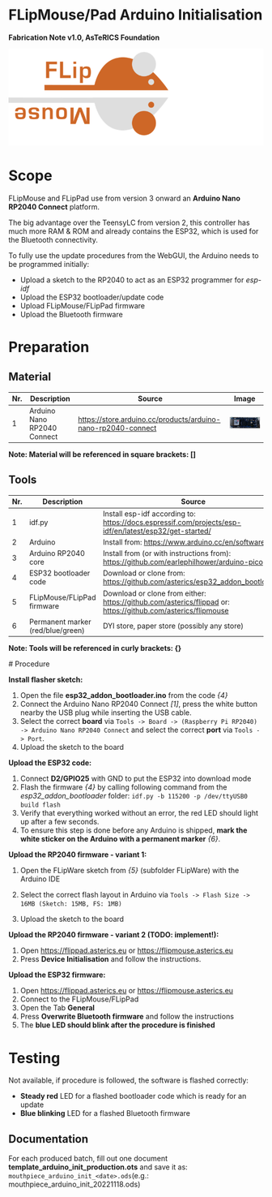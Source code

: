 # FLipMouse/Pad Arduino Initialisation

**Fabrication Note v1.0, AsTeRICS Foundation**

![FLipMouseLogo](./img/flipmouseLogo.png)

# Scope

FLipMouse and FLipPad use from version 3 onward an __Arduino Nano RP2040 Connect__ platform.

The big advantage over the TeensyLC from version 2, this controller has much more RAM & ROM and already contains the ESP32, which is used for the Bluetooth connectivity.

To fully use the update procedures from the WebGUI, the Arduino needs to be programmed initially:

* Upload a sketch to the RP2040 to act as an ESP32 programmer for _esp-idf_
* Upload the ESP32 bootloader/update code
* Upload FLipMouse/FLipPad firmware
* Upload the Bluetooth firmware

# Preparation

## Material

| Nr.  | Description                        | Source                                                       | Image                                                        |
| ---- | ---------------------------------- | ------------------------------------------------------------ | ------------------------------------------------------------ |
| 1    | Arduino Nano RP2040 Connect        | https://store.arduino.cc/products/arduino-nano-rp2040-connect | ![A new Arduino Nano RP2040 connect](./img/rp2040_unmarked.png) |

__Note: Material will be referenced in square brackets: []__

## Tools

| Nr.  | Description                       | Source                                                       |
| ---- | --------------------------------- | ------------------------------------------------------------ |
| 1    | idf.py                            | Install esp-idf according to: https://docs.espressif.com/projects/esp-idf/en/latest/esp32/get-started/ |
| 2    | Arduino                           | Install from: https://www.arduino.cc/en/software             |
| 3    | Arduino RP2040 core               | Install from (or with instructions from): https://github.com/earlephilhower/arduino-pico |
| 4    | ESP32 bootloader code             | Download or clone from: https://github.com/asterics/esp32_addon_bootloader/ |
| 5    | FLipMouse/FLipPad firmware        | Download or clone from either: https://github.com/asterics/flippad or: https://github.com/asterics/flipmouse |
| 6    | Permanent marker (red/blue/green) | DYI store, paper store (possibly any store)                  |

__Note: Tools will be referenced in curly brackets: {}__

<div style="page-break-after: always; break-after: page;"></div>
# Procedure

__Install flasher sketch:__

1. Open the file __esp32_addon_bootloader.ino__ from the code _{4}_
1. Connect the Arduino Nano RP2040 Connect _[1]_, press the white button nearby the USB plug while inserting the USB cable.
1. Select the correct __board__ via `Tools -> Board -> (Raspberry Pi RP2040) -> Arduino Nano RP2040 Connect` and select the correct __port__ via `Tools -> Port`. 
1. Upload the sketch to the board



__Upload the ESP32 code:__

1. Connect __D2/GPIO25__ with GND to put the ESP32 into download mode
2. Flash the firmware _{4}_ by calling following command from the _esp32_addon_bootloader_ folder: `idf.py -b 115200 -p /dev/ttyUSB0 build flash`
3. Verify that everything worked without an error, the red LED should light up after a few seconds.
4. To ensure this step is done before any Arduino is shipped, __mark the white sticker on the Arduino with a permanent marker__ *{6}*.



__Upload the RP2040 firmware - variant 1:__

1. Open the FLipWare sketch from _{5}_ (subfolder FLipWare) with the Arduino IDE

2. Select the correct flash layout in Arduino via `Tools -> Flash Size -> 16MB (Sketch: 15MB, FS: 1MB)`

3. Upload the sketch to the board


__Upload the RP2040 firmware - variant 2 (TODO: implement!):__

1. Open https://flippad.asterics.eu or https://flipmouse.asterics.eu
2. Press __Device Initialisation__ and follow the instructions.



__Upload the ESP32 firmware:__

1. Open https://flippad.asterics.eu or https://flipmouse.asterics.eu
2. Connect to the FLipMouse/FLipPad
3. Open the Tab __General__
4. Press __Overwrite Bluetooth firmware__ and follow the instructions
5. The __blue LED should blink after the procedure is finished__



# Testing

Not available, if procedure is followed, the software is flashed correctly:

* __Steady red__ LED for a flashed bootloader code which is ready for an update
* __Blue blinking__ LED for a flashed Bluetooth firmware

## Documentation

For each produced batch, fill out one document __template_arduino_init_production.ots__ and save it as: `mouthpiece_arduino_init_<date>.ods`(e.g.: mouthpiece_arduino_init_20221118.ods)
